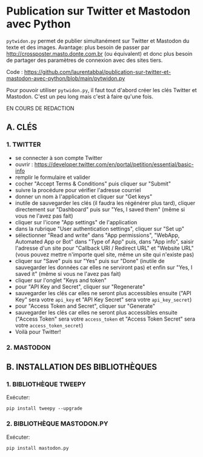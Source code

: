 # Publication sur Twitter et Mastodon avec Python

`pytwidon.py` permet de publier simultanément sur Twitter et Mastodon du texte et des images. Avantage: plus besoin de passer par http://crossposter.masto.donte.com.br (ou équivalent) et donc plus besoin de partager des paramètres de connexion avec des sites tiers.

Code : https://github.com/laurentabbal/publication-sur-twitter-et-mastodon-avec-python/blob/main/pytwidon.py

Pour pouvoir utiliser `pytwidon.py`, il faut tout d'abord créer les clés Twitter et Mastodon. C'est un peu long mais c'est à faire qu'une fois.

EN COURS DE REDACTION

## A. CLÉS

### 1. TWITTER
* se connecter à son compte Twitter
* ouvrir : https://developer.twitter.com/en/portal/petition/essential/basic-info
* remplir le formulaire et valider
* cocher "Accept Terms & Conditions" puis cliquer sur "Submit"
* suivre la procédure pour vérifier l'adresse courriel
* donner un nom à l'application et cliquer sur "Get keys"
* inutile de sauvegarder les clés (il faudra les régénérer plus tard), cliquer directement sur "Dashboard" puis sur "Yes, I saved them" (même si vous ne l'avez pas fait)
* cliquer sur l'icone "App settings" de l'application
* dans la rubrique "User authentication settings", cliquer sur "Set up"
* sélectionner "Read and write" dans "App permissions", "WebApp, Automated App or Bot" dans "Type of App" puis, dans "App info", saisir l'adresse d'un site pour "Callback URI / Redirect URL" et "Website URL" (vous pouvez mettre n'importe quel site, même un site qui n'existe pas) 
* cliquer sur "Save" puis sur "Yes" puis sur "Done" (inutile de sauvegarder les données car elles ne serviront pas) et enfin sur "Yes, I saved it" (même si vous ne l'avez pas fait)
* cliquer sur l'onglet "Keys and token"
* pour "API Key and Secret", cliquer sur "Regenerate"
* sauvegarder les clés car elles ne seront plus accessibles ensuite ("API Key" sera votre `api_key` et "API Key Secret" sera votre `api_key_secret`)
* pour "Access Token and Secret", cliquer sur "Generate"
* sauvegarder les clés car elles ne seront plus accessibles ensuite ("Access Token" sera votre `access_token` et "Access Token Secret" sera votre `access_token_secret`)
* Voilà pour Twitter!


### 2. MASTODON



## B. INSTALLATION DES BIBLIOTHÈQUES

### 1. BIBLIOTHÈQUE TWEEPY
Exécuter:
```
pip install tweepy --upgrade
```

### 2. BIBLIOTHÈQUE MASTODON.PY
Exécuter:
```
pip install mastodon.py
```
